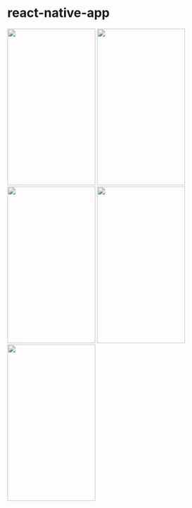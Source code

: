 # react-native-app
<img src="https://i.ibb.co/sC6zkqZ/Screenshot-1620813532.png" data-canonical-src="https://gyazo.com/eb5c5741b6a9a16c692170a41a49c858.png" width="200" height="356" />
<img src="https://i.ibb.co/sC6zkqZ/Screenshot-1620813532.png" data-canonical-src="https://i.ibb.co/rpG2tpW/Screenshot-1620813598.png" width="200" height="356" />
<img src="https://i.ibb.co/sC6zkqZ/Screenshot-1620813532.png" data-canonical-src="https://i.ibb.co/xjvs6Gs/Screenshot-1620813618.png" width="200" height="356" />
<img src="https://i.ibb.co/sC6zkqZ/Screenshot-1620813532.png" data-canonical-src="https://i.ibb.co/dWqr5Mz/Screenshot-1620813705.png" width="200" height="356" />
<img src="https://i.ibb.co/sC6zkqZ/Screenshot-1620813532.png" data-canonical-src="https://i.ibb.co/W0sGD0X/Screenshot-1620813719.png" width="200" height="356" />
